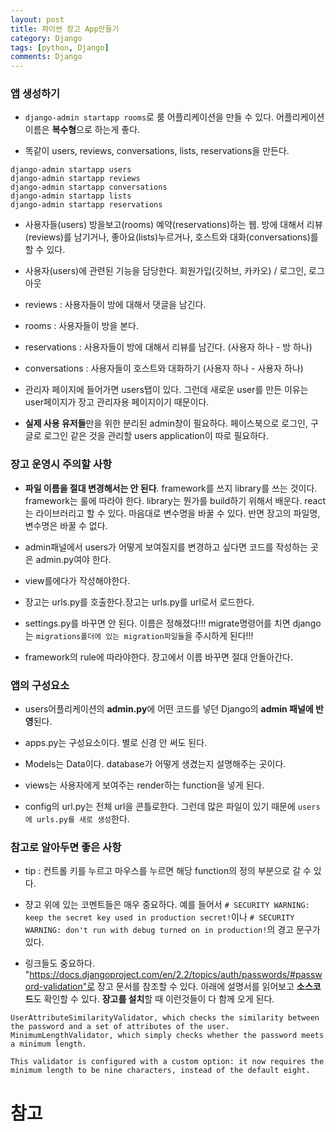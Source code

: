 ```yaml
---
layout: post
title: 파이썬 장고 App만들기
category: Django
tags: [python, Django]
comments: Django
---
```



### 앱 생성하기

- `django-admin startapp rooms`로 룸 어플리케이션을 만들 수 있다. 어플리케이션 이름은 **복수형**으로 하는게 좋다.

- 똑같이 users, reviews, conversations, lists, reservations을 만든다.

```console
django-admin startapp users
django-admin startapp reviews
django-admin startapp conversations
django-admin startapp lists
django-admin startapp reservations
```

- 사용자들(users) 방을보고(rooms) 예약(reservations)하는 웹. 방에 대해서 리뷰(reviews)를 남기거나, 좋아요(lists)누르거나, 호스트와 대화(conversations)를 할 수 있다.

- 사용자(users)에 관련된 기능을 담당한다. 회원가입(깃허브, 카카오) / 로그인, 로그아웃

- reviews : 사용자들이 방에 대해서 댓글을 남긴다. 

- rooms : 사용자들이 방을 본다.

- reservations : 사용자들이 방에 대해서 리뷰를 남긴다. (사용자 하나 - 방 하나)

- conversations : 사용자들이 호스트와 대화하기 (사용자 하나 - 사용자 하나)

- 관리자 페이지에 들어가면 users탭이 있다. 그런데 새로운 user를 만든 이유는 user페이지가 장고 관리자용 페이지이기 때문이다.

- **실제 사용 유저들**만을 위한 분리된 admin창이 필요하다. 페이스북으로 로그인, 구글로 로그인 같은 것을 관리할 users application이 따로 필요하다.

### 장고 운영시 주의할 사항

- **파일 이름을 절대 변경해서는 안 된다**. framework를 쓰지 library를 쓰는 것이다. framework는 룰에 따라야 한다. library는 뭔가를 build하기 위해서 배운다. react는 라이브러리고 할 수 있다. 마음대로 변수명을 바꿀 수 있다. 반면 장고의 파일명, 변수명은 바꿀 수 없다.

- admin패널에서 users가 어떻게 보여질지를 변경하고 싶다면 코드를 작성하는 곳은 admin.py여야 한다.

- view를에다가 작성해야한다.

- 장고는 urls.py를 호출한다.장고는 urls.py를 url로서 로드한다.

- settings.py를 바꾸면 안 된다. 이름은 정해졌다!!! migrate명령어를 치면 django는 `migrations폴더에 있는 migration파일들`을 주시하게 된다!!!

- framework의 rule에 따라야한다. 장고에서 이름 바꾸면 절대 안돌아간다.

### 앱의 구성요소

- users어플리케이션의 **admin.py**에 어떤 코드를 넣던 Django의 **admin 패널에 반영**된다.

- apps.py는 구성요소이다. 별로 신경 안 써도 된다.

- Models는 Data이다. database가 어떻게 생겼는지 설명해주는 곳이다.

- views는 사용자에게 보여주는 render하는 function을 넣게 된다.

- config의 url.py는 전체 url을 콘틀로한다. 그런데 많은 파일이 있기 때문에 `users에 urls.py를 새로 생성`한다.

### 참고로 알아두면 좋은 사항

- tip : 컨트롤 키를 누르고 마우스를 누르면 해당 function의 정의 부분으로 갈 수 있다.


- 쟝고 위에 있는 코멘트들은 매우 중요하다. 예를 들어서 `# SECURITY WARNING: keep the secret key used in production secret!`이나 `# SECURITY WARNING: don't run with debug turned on in production!`의 경고 문구가 있다.

- 링크들도 중요하다. "https://docs.djangoproject.com/en/2.2/topics/auth/passwords/#password-validation"로 장고 문서를 참조할 수 있다. 아래에 설명서를 읽어보고 **소스코드**도 확인할 수 있다. **장고를 설치**할 때 이런것들이 다 함께 오게 된다.

```
UserAttributeSimilarityValidator, which checks the similarity between the password and a set of attributes of the user.
MinimumLengthValidator, which simply checks whether the password meets a minimum length.

This validator is configured with a custom option: it now requires the minimum length to be nine characters, instead of the default eight.
```


# 참고

